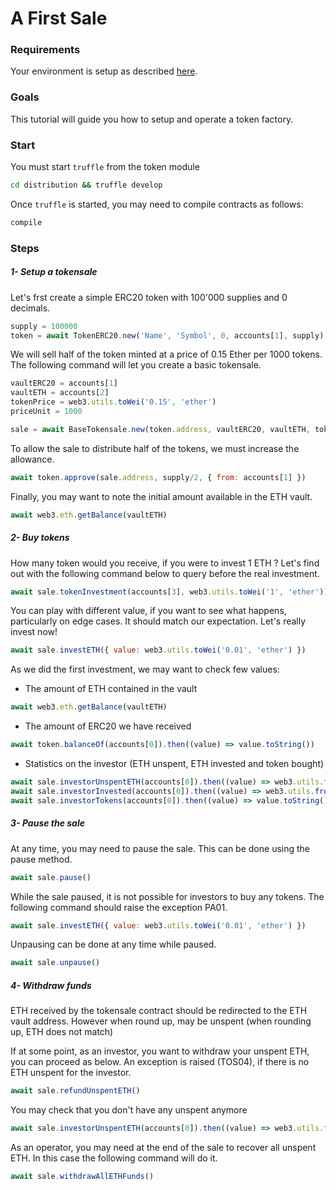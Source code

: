
# A First Sale

### Requirements

Your environment is setup as described [here](./Tutorials.md#requirements).

### Goals

This tutorial will guide you how to setup and operate a token factory.

### Start

You must start `truffle` from the token module
```bash
cd distribution && truffle develop
```

Once `truffle` is started, you may need to compile contracts as follows:
```bash
compile
```


### Steps

##### 1- Setup a tokensale

Let's frst create a simple ERC20 token with 100'000 supplies and 0 decimals.

```javascript
supply = 100000
token = await TokenERC20.new('Name', 'Symbol', 0, accounts[1], supply)
```

We will sell half of the token minted at a price of 0.15 Ether per 1000 tokens.
The following command will let you create a basic tokensale.


```javascript
vaultERC20 = accounts[1]
vaultETH = accounts[2]
tokenPrice = web3.utils.toWei('0.15', 'ether')
priceUnit = 1000

sale = await BaseTokensale.new(token.address, vaultERC20, vaultETH, tokenPrice, priceUnit)
```

To allow the sale to distribute half of the tokens, we must increase the allowance.

```javascript
await token.approve(sale.address, supply/2, { from: accounts[1] })
```

Finally, you may want to note the initial amount available in the ETH vault.
```javascript
await web3.eth.getBalance(vaultETH)
```


##### 2- Buy tokens

How many token would you receive, if you were to invest 1 ETH ?
Let's find out with the following command below to query before the real investment.

```javascript
await sale.tokenInvestment(accounts[3], web3.utils.toWei('1', 'ether')).then((value) => value.toString())
```

You can play with different value, if you want to see what happens, particularly on edge cases.
It should match our expectation. Let's really invest now!

```javascript
await sale.investETH({ value: web3.utils.toWei('0.01', 'ether') })
```

As we did the first investment, we may want to check few values:

- The amount of ETH contained in the vault
```javascript
await web3.eth.getBalance(vaultETH)
```

- The amount of ERC20 we have received
```javascript
await token.balanceOf(accounts[0]).then((value) => value.toString())
```

- Statistics on the investor (ETH unspent, ETH invested and token bought)
```javascript
await sale.investorUnspentETH(accounts[0]).then((value) => web3.utils.fromWei(value, 'ether'))
await sale.investorInvested(accounts[0]).then((value) => web3.utils.fromWei(value, 'ether'))
await sale.investorTokens(accounts[0]).then((value) => value.toString())
```

##### 3- Pause the sale

At any time, you may need to pause the sale. This can be done using the pause method.

```javascript
await sale.pause()
```

While the sale paused, it is not possible for investors to buy any tokens.
The following command should raise the exception PA01.
```javascript
await sale.investETH({ value: web3.utils.toWei('0.01', 'ether') })
``` 

Unpausing can be done at any time while paused.
```javascript
await sale.unpause()
```

##### 4- Withdraw funds

ETH received by the tokensale contract should be redirected to the ETH vault address.
However when round up, may be unspent (when rounding up, ETH does not match)

If at some point, as an investor, you want to withdraw your unspent ETH, you can proceed as below.
An exception is raised (TOS04), if there is no ETH unspent for the investor.
```javascript
await sale.refundUnspentETH()
```

You may check that you don't have any unspent anymore

```javascript
await sale.investorUnspentETH(accounts[0]).then((value) => web3.utils.fromWei(value, 'ether'))
```

As an operator, you may need at the end of the sale to recover all unspent ETH. In this case the following command will do it.

```javascript
await sale.withdrawAllETHFunds()
```

